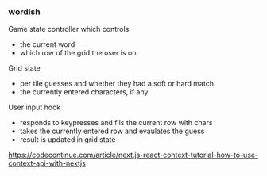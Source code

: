 ### wordish

Game state controller which controls

- the current word
- which row of the grid the user is on

Grid state

- per tile guesses and whether they had a soft or hard match
- the currently entered characters, if any

User input hook

- responds to keypresses and flls the current row with chars
- takes the currently entered row and evaulates the guess
- result is updated in grid state

https://codecontinue.com/article/next.js-react-context-tutorial-how-to-use-context-api-with-nextjs
